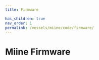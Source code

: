 ```yaml
---
title: Firmware

has_children: true
nav_order: 1
permalink: /vessels/miine/code/firmware/
---
```


# Miine Firmware

